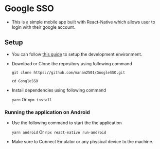 
# Google SSO
- This is a simple mobile app built with React-Native which allows user to login with their google account.

## Setup
- You can follow [this guide](https://reactnative.dev/docs/environment-setup) to setup the development environment.
- Download or Clone the repository using following command

  `git clone https://github.com/manan2501/GoogleSSO.git`
  
  `cd GoogleSSO`

- Install dependencies using following command

  `yarn`
  Or
  `npm install`


### Running the application on Android
- Use the following command to start the the application

  `yarn android`
  Or
  `npx react-native run-android`

- Make sure to Connect Emulator or any physical device to the machine.
